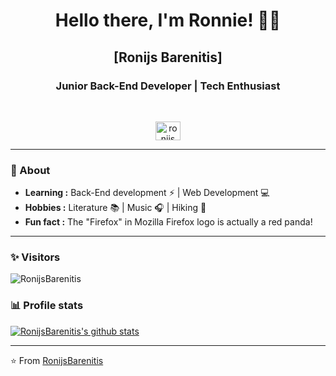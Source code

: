 <h1 align="center"> Hello there, I'm Ronnie! 👨‍💻 </h1>

<h2 align="center"> [Ronijs Barenitis] </h2>

<h3 align="center">  Junior Back-End Developer | Tech Enthusiast </h3> <br>

<p align='center'>
<a href="https://www.linkedin.com/in/ronijs-barenitis/" target="blank"><img align="center" src="https://raw.githubusercontent.com/rahuldkjain/github-profile-readme-generator/master/src/images/icons/Social/linked-in-alt.svg" alt="ronijs barenitis" height="30" width="40" /></a>
</p>

---------------------------------------------------------------------------------------------------------------------------------------------------------------------------------
### 🤔 About
-  **Learning :** Back-End development :zap: | Web Development :computer:	
-  **Hobbies :** Literature :books: | Music :headphones: | Hiking 🥾
-  **Fun fact :** The "Firefox" in Mozilla Firefox logo is actually a red panda! 

---------------------------------------------------------------------------------------------------------------------------------------------------------------------------------
### ✨ Visitors 

<p align="left"> <img src="https://komarev.com/ghpvc/?username=RonijsBarenitis" alt="RonijsBarenitis" /> </p>

### 📊 Profile stats

[![RonijsBarenitis's github stats](https://github-readme-stats.vercel.app/api?username=RonijsBarenitis&show_icons=true&title_color=fff&icon_color=79ff97&text_color=9f9f9f&bg_color=151515)](https://github.com/SulthanNK/github-readme-stats)

-------------------------------------------------------------------------------------------------------------------------------------------------------------------------------

⭐️ From [RonijsBarenitis](http://www.github.com/RonijsBarenitis)

